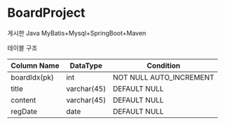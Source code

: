 # BoardProject
게시판
Java
MyBatis+Mysql+SpringBoot+Maven

테이블 구조
<board>
  
| Column Name  | DataType    | Condition               |
|--------------|-------------|-------------------------|
| boardIdx(pk) | int         | NOT NULL AUTO_INCREMENT |
| title        | varchar(45) | DEFAULT NULL            |
| content      | varchar(45) | DEFAULT NULL            |
| regDate      | date        | DEFAULT NULL            |

